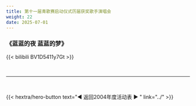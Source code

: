 ```yaml
---
title: 第十一届青歌赛启动仪式历届获奖歌手演唱会
weight: 22
date: 2025-07-01
---
```


### 《蓝蓝的夜 蓝蓝的梦》

{{< bilibili BV1D5411y7Gt >}}



<br>
<hr>
<br>


{{< hextra/hero-button text="◀ 返回2004年度活动表 ▶ " link="../" >}}